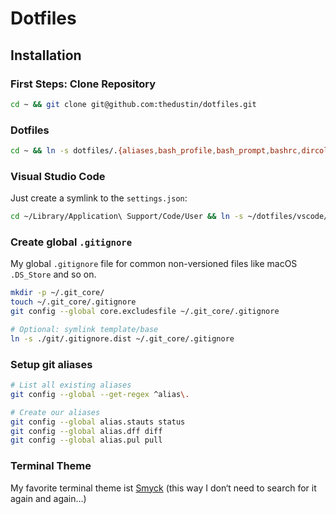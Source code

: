 # Dotfiles

## Installation

### First Steps: Clone Repository

```bash
cd ~ && git clone git@github.com:thedustin/dotfiles.git
```

### Dotfiles

```bash
cd ~ && ln -s dotfiles/.{aliases,bash_profile,bash_prompt,bashrc,dircolors,exports,functions,inputrc} .
```

### Visual Studio Code

Just create a symlink to the `settings.json`:

```bash
cd ~/Library/Application\ Support/Code/User && ln -s ~/dotfiles/vscode/settings.json
```

### Create global `.gitignore`

My global `.gitignore` file for common non-versioned files like macOS `.DS_Store` and so on.

```bash
mkdir -p ~/.git_core/
touch ~/.git_core/.gitignore
git config --global core.excludesfile ~/.git_core/.gitignore

# Optional: symlink template/base
ln -s ./git/.gitignore.dist ~/.git_core/.gitignore
```

### Setup git aliases

```bash
# List all existing aliases
git config --global --get-regex ^alias\.

# Create our aliases
git config --global alias.stauts status
git config --global alias.dff diff
git config --global alias.pul pull
```

### Terminal Theme

My favorite terminal theme ist [Smyck](https://github.com/hukl/Smyck-Color-Scheme) (this way I don‘t need to search for it again and again…)
